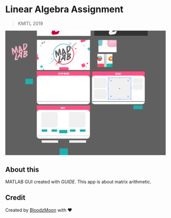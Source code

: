 
# Linear Algebra Assignment

> KMITL 2019

![Screen shot](https://github.com/BloodzMoon/matlab/blob/master/screenshot.png)

## About this

MATLAB GUI created with *GUIDE*. This app is about matrix arithmetic.

## Credit

Created by [BloodzMoon](https://github.com/BloodzMoon/) with ❤
